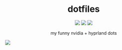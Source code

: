<h1 align="center">dotfiles</h1>

<p align="center">
  <a href="https://github.com/corruptmemry/dotfiles/stargazers"><img src="https://img.shields.io/github/stars/corruptmemry/dotfiles?colorA=151515&colorB=B66467&style=for-the-badge&logo=starship"></a>
  <a href="https://github.com/corruptmemry/dotfiles/issues"><img src="https://img.shields.io/github/issues/corruptmemry/dotfiles?colorA=151515&colorB=8C977D&style=for-the-badge&logo=bugatti"></a>
  <a href="https://github.com/corruptmemry/dotfiles/network/members"><img src="https://img.shields.io/github/forks/corruptmemry/dotfiles?colorA=151515&colorB=D9BC8C&style=for-the-badge&logo=github"></a>
</p>

<p align="center">my funny nvidia + hyprland dots</p>
<img src="https://github.com/crptmem/dotfiles/assets/88046785/05f6afe6-650c-4037-b79d-4d889a2bc196"/>

